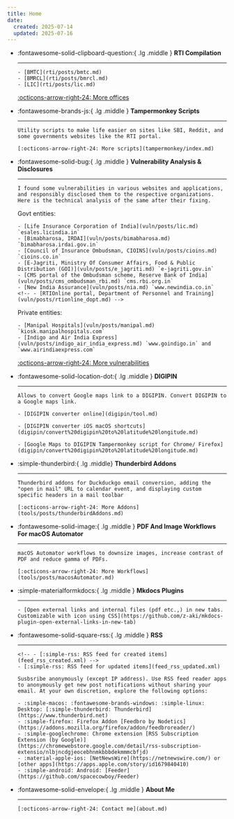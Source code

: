 ```yaml
---
title: Home
date:
  created: 2025-07-14
  updated: 2025-07-16
---
```


<div class="grid cards" markdown>

- :fontawesome-solid-clipboard-question:{ .lg .middle } __RTI Compilation__

    -----

      - [BMTC](rti/posts/bmtc.md)
      - [BMRCL](rti/posts/bmrcl.md)
      - [LIC](rti/posts/lic.md)

    [:octicons-arrow-right-24: More offices](rti/index.md)

- :fontawesome-brands-js:{ .lg .middle } __Tampermonkey Scripts__

    -----

      Utility scripts to make life easier on sites like SBI, Reddit, and some governments websites like the RTI portal.

      [:octicons-arrow-right-24: More scripts](tampermonkey/index.md)

- :fontawesome-solid-bug:{ .lg .middle } __Vulnerability Analysis & Disclosures__

    -----

      I found some vulnerabilities in various websites and applications, and responsibly disclosed them to the respective organizations. Here is the technical analysis of the same after their fixing.

    Govt entities:

      - [Life Insurance Corporation of India](vuln/posts/lic.md) `esales.licindia.in`
      - [Bimabharosa, IRDAI](vuln/posts/bimabharosa.md) `bimabharosa.irdai.gov.in`
      - [Council of Insurance Ombudsman, CIOINS](vuln/posts/cioins.md) `cioins.co.in`
      - [E-Jagriti, Ministry Of Consumer Affairs, Food & Public Distribution (GOI)](vuln/posts/e_jagriti.md) `e-jagriti.gov.in`
      - [CMS portal of the Ombudsman scheme, Reserve Bank of India](vuln/posts/cms_ombudsman_rbi.md) `cms.rbi.org.in`
      - [New India Assurance](vuln/posts/nia.md) `www.newindia.co.in`
      <!-- - [RTIOnline portal, Department of Personnel and Training](vuln/posts/rtionline_dopt.md) -->

    Private entities:

      - [Manipal Hospitals](vuln/posts/manipal.md) `kiosk.manipalhospitals.com`
      - [Indigo and Air India Express](vuln/posts/indigo_air_india_express.md) `www.goindigo.in` and `www.airindiaexpress.com`

    [:octicons-arrow-right-24: More vulnerabilities](vuln/index.md)

- :fontawesome-solid-location-dot:{ .lg .middle } __DIGIPIN__

    -----

      Allows to convert Google maps link to a DIGIPIN. Convert DIGIPIN to a Google maps link.

      - [DIGIPIN converter online](digipin/tool.md)

      - [DIGIPIN converter iOS macOS shortcuts](digipin/convert%20digipin%20to%20latitude%20longitude.md)

      - [Google Maps to DIGIPIN Tampermonkey script for Chrome/ Firefox](digipin/convert%20digipin%20to%20latitude%20longitude.md)

- :simple-thunderbird:{ .lg .middle} __Thunderbird Addons__

    -----

      Thunderbird addons for Duckduckgo email conversion, adding the "open in mail" URL to calendar event, and displaying custom specific headers in a mail toolbar

      [:octicons-arrow-right-24: More Addons](tools/posts/thunderbirdAddons.md)

- :fontawesome-solid-image:{ .lg .middle } __PDF And Image Workflows For macOS Automator__

    -----

      macOS Automator workflows to downsize images, increase contrast of PDF and reduce gamma of PDFs.

      [:octicons-arrow-right-24: More Workflows](tools/posts/macosAutomator.md)

- :simple-materialformkdocs:{ .lg .middle } __Mkdocs Plugins__

    -----

      - [Open external links and internal files (pdf etc.,) in new tabs. Customizable with icon using CSS](https://github.com/z-aki/mkdocs-plugin-open-external-links-in-new-tab)

- :fontawesome-solid-square-rss:{ .lg .middle } __RSS__

    -----

      <!-- - [:simple-rss: RSS feed for created items](feed_rss_created.xml) -->
      - [:simple-rss: RSS feed for updated items](feed_rss_updated.xml)

      Susbsribe anonymously (except IP address). Use RSS feed reader apps to anonymously get new post notifications without sharing your email. At your own discretion, explore the following options:

      - :simple-macos: :fontawesome-brands-windows: :simple-linux: Desktop: [:simple-thunderbird: Thunderbird](https://www.thunderbird.net)
      - :simple-firefox: Firefox Addon [Feedbro by Nodetics](https://addons.mozilla.org/firefox/addon/feedbroreader/)
      - :simple-googlechrome: Chrome extension [RSS Subscription Extension (by Google)](https://chromewebstore.google.com/detail/rss-subscription-extensio/nlbjncdgjeocebhnmkbbbdekmmmcbfjd)
      - :material-apple-ios: [NetNewsWire](https://netnewswire.com/) or [other apps](https://apps.apple.com/story/id1679840410)
      - :simple-android: Android: [Feeder](https://github.com/spacecowboy/Feeder)

- :fontawesome-solid-envelope:{ .lg .middle } __About Me__

    -----

      [:octicons-arrow-right-24: Contact me](about.md)

</div>
